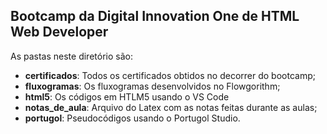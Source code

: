 ## Bootcamp da Digital Innovation One de HTML Web Developer

As pastas neste diretório são:

- **certificados**: Todos os certificados obtidos no decorrer do bootcamp;
- **fluxogramas**: Os fluxogramas desenvolvidos no Flowgorithm;
- **html5**: Os códigos em HTLM5 usando o VS Code
- **notas_de_aula**: Arquivo do Latex com as notas feitas durante as aulas;
- **portugol**: Pseudocódigos usando o Portugol Studio.

